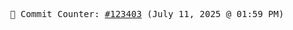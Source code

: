 <p align="center">
    <samp>
        📮 Commit Counter: <a href="https://github.com/Javascript-void0/Javascript-void0/commits/main">#123403</a> (July 11, 2025 @ 01:59 PM)
    </samp>
</p>